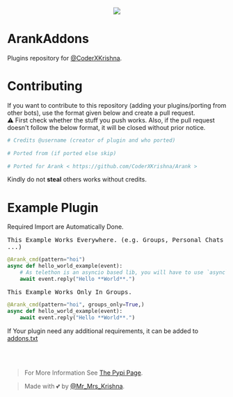 # <p align="center"><a href="https://github.com/CoderXKrishna/ArankAddons"><img src="https://github-readme-stats.vercel.app/api/pin?username=CoderXKrishna&show_icons=true&theme=dracula&hide_border=true&repo=ArankAddons"></a></p>
<p align="center">

# ArankAddons
Plugins repository for [@CoderXKrishna](https://github.com/CoderXKrishna/Arank).


# Contributing
If you want to contribute to this repository (adding your plugins/porting from other bots), use the format given below and create a pull request.   
⚠️ First check whether the stuff you push works. Also, if the pull request doesn't follow the below format, it will be closed without prior notice.

```python
# Credits @username (creator of plugin and who ported)   
   
# Ported from (if ported else skip)   
   
# Ported for Arank < https://github.com/CoderXKrishna/Arank >   
```
   
Kindly do not **steal** others works without credits.<br>

# Example Plugin
   Required Import are Automatically Done.

<kbd>This Example Works Everywhere. (e.g. Groups, Personal Chats ...)</kbd>
```python
@Arank_cmd(pattern="hoi")
async def hello_world_example(event):
    # As telethon is an asyncio based lib, you will have to use `async`/`await` Syntax.
    await event.reply("Hello **World**.")
```

<kbd>This Example Works Only In Groups.</kbd>
```python
@Arank_cmd(pattern="hoi", groups_only=True,)
async def hello_world_example(event):
    await event.reply("Hello **World**.")
```

If Your plugin need any additional requirements, it can be added to <a href="https://github.com/CoderXKrishna/ArankAddons/blob/main/addons.txt">addons.txt</a><br><br>

<br>

> For More Information See [The Pypi Page](https://pypi.org/project/py-Arank).

> Made with 💕 by [@Mr_Mrs_Krishna](https://t.me/Mr_Mrs_Krishna).
